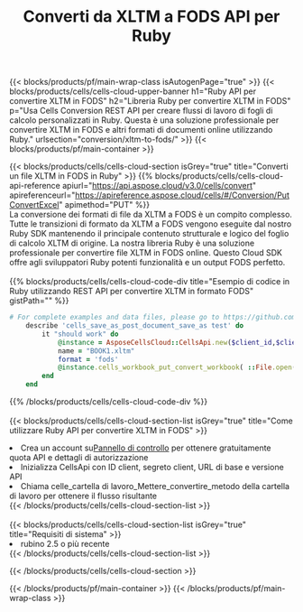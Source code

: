 ﻿---
title:  Converti da XLTM a FODS API per Ruby
description:  API cloud e SDK per Microsoft Excel e OpenOffice Calc. Converti foglio di calcolo in un altro file di formato.
url: /it/ruby/conversion/xltm-to-fods/
---
{{< blocks/products/pf/main-wrap-class isAutogenPage="true" >}}
{{< blocks/products/cells/cells-cloud-upper-banner h1="Ruby API per convertire XLTM in FODS" h2="Libreria Ruby per convertire XLTM in FODS" p="Usa Cells Conversion REST API per creare flussi di lavoro di fogli di calcolo personalizzati in Ruby. Questa è una soluzione professionale per convertire XLTM in FODS e altri formati di documenti online utilizzando Ruby." urlsection="conversion/xltm-to-fods/" >}}
{{< blocks/products/pf/main-container >}}

{{< blocks/products/cells/cells-cloud-section isGrey="true" title="Converti un file XLTM in FODS in Ruby" >}}
{{% blocks/products/cells/cells-cloud-api-reference apiurl="https://api.aspose.cloud/v3.0/cells/convert" apireferenceurl="https://apireference.aspose.cloud/cells/#/Conversion/PutConvertExcel" apimethod="PUT" %}}
<br/>
La conversione dei formati di file da XLTM a FODS è un compito complesso. Tutte le transizioni di formato da XLTM a FODS vengono eseguite dal nostro Ruby SDK mantenendo il principale contenuto strutturale e logico del foglio di calcolo XLTM di origine. La nostra libreria Ruby è una soluzione professionale per convertire file XLTM in FODS online. Questo Cloud SDK offre agli sviluppatori Ruby potenti funzionalità e un output FODS perfetto.
<br/>
<br/>
{{% blocks/products/cells/cells-cloud-code-div title="Esempio di codice in Ruby utilizzando REST API per convertire XLTM in formato FODS" gistPath="" %}}
 
```ruby
# For complete examples and data files, please go to https://github.com/aspose-cells-cloud/aspose-cells-cloud-ruby/
    describe 'cells_save_as_post_document_save_as test' do
        it "should work" do
            @instance = AsposeCellsCloud::CellsApi.new($client_id,$client_secret,"v3.0","https://api.aspose.cloud/")
            name = "BOOK1.xltm"
            format = 'fods'
            @instance.cells_workbook_put_convert_workbook( ::File.open(File.expand_path("data/"+name),"r")  {|io| io.read(io.size) },{:format=>format})     
        end
    end
```
 
{{% /blocks/products/cells/cells-cloud-code-div %}}
<br/>
<br/>
{{< blocks/products/cells/cells-cloud-section-list isGrey="true" title="Come utilizzare Ruby API per convertire XLTM in FODS" >}}
<li> Crea un account su<a href="https://dashboard.aspose.cloud/">Pannello di controllo</a> per ottenere gratuitamente quota API e dettagli di autorizzazione</li>
<li>Inizializza CellsApi con ID client, segreto client, URL di base e versione API</li>
<li>Chiama celle_cartella di lavoro_Mettere_convertire_metodo della cartella di lavoro per ottenere il flusso risultante</li>
{{< /blocks/products/cells/cells-cloud-section-list >}}
<br/>
<br/>
{{< blocks/products/cells/cells-cloud-section-list isGrey="true" title="Requisiti di sistema" >}}
<li>rubino 2.5 o più recente</li>
{{< /blocks/products/cells/cells-cloud-section-list >}}

{{< /blocks/products/cells/cells-cloud-section >}}

{{< /blocks/products/pf/main-container >}}
{{< /blocks/products/pf/main-wrap-class >}}
